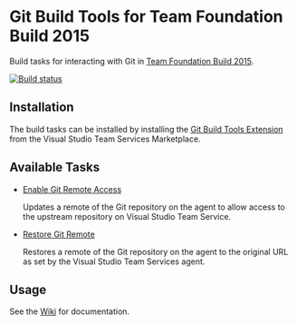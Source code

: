 # Git Build Tools for Team Foundation Build 2015
Build tasks for interacting with Git in [Team Foundation Build 2015](http://go.microsoft.com/fwlink/?LinkId=619385).

[![Build status](https://ci.appveyor.com/api/projects/status/p7kwwi3ss3poxna5/branch/master?svg=true)](https://ci.appveyor.com/project/IOZ/vsts-git-tasks/branch/master)

## Installation
The build tasks can be installed by installing the [Git Build Tools Extension](https://marketplace.visualstudio.com/items/ioz.vsts-git-build-tasks) from the Visual Studio Team Services Marketplace. 

## Available Tasks
* [Enable Git Remote Access](./Tasks/EnableGitRemoteAccess/README.md)

  Updates a remote of the Git repository on the agent to allow access to the upstream repository on Visual Studio Team Service.

* [Restore Git Remote](./Tasks/RestoreGitRemote/README.md)

  Restores a remote of the Git repository on the agent to the original URL as set by the Visual Studio Team Services agent.

## Usage
See the [Wiki](https://github.com/argusnetch/vsts-git-tasks/wiki) for documentation.
